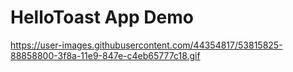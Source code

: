 # HelloToast App Demo
https://user-images.githubusercontent.com/44354817/53815825-88858800-3f8a-11e9-847e-c4eb65777c18.gif
